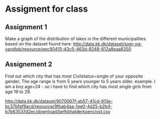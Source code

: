 # Assigment for class

## Assignment 1 

Make a graph of the distribution of lakes in the different municipalities based on the dataset found here:
http://data.kk.dk/dataset/soer-og-vandlob/resource/eec90415-43c5-463d-8248-612a8eaa8350

## Assignement 2

Find out which city that has most Civilstatus=single of your opposite gender, The age range is from 5 years younger to 5 years older.
example. I am a boy age=24 - so i have to find which city has most single girls from age 19 to 29.

http://data.kk.dk/dataset/9070067f-ab57-41cd-913e-bc37bfaf9acd/resource/9fbab4aa-1ee0-4d25-b2b4-b7b63537d2ec/download/befkbhalderkoencivst.csv





